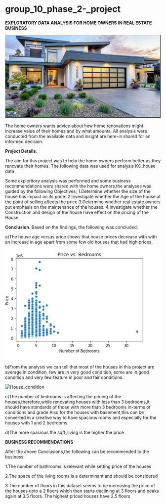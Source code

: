 # group_10_phase_2-_project
**EXPLORATORY DATA ANALYSIS FOR HOME OWNERS IN REAL ESTATE BUSINESS**



![House_picture](https://github.com/SellahNyarotso/group_10_phase_2-_project/blob/master/Capture%206.PNG)





The home owners wants advice about how home renovations might increase value of their homes and by what amounts,
All analysis were conducted from the available data and insight are here-in shared for an informed decision.

**Project Details**.

The aim for this project was to help the home owners perform better as they renovate their homes.
The following data was used for analysis
KC_house data

 Some exploritory analysis was performed and  some business recommendations were shared with the home owners,the analyses was guided by the following Objectives;
1.Determine whether the size of the house has impact on its price.
2.Investigate whether the Age of the house at the point of selling affects the price
3.Determine whether real estate owners put emphasis on the maintenance of the houses.
4.Investigate whether the Construction and design of the house have effect on the pricing of the House.

**Conclusion**.
Based on the findings, the following was concluded;

a)The house age versus price shows that house prices decrease with with an increase in age apart from some few old houses that had high prices.

![House_Age](https://github.com/SellahNyarotso/group_10_phase_2-_project/blob/master/Capture%204.PNG)


b)From the analysis we can tell that most of the houses in this project are average in condition, few are in very good condition, some are in good condition and very few feature in poor and fair conditions.

![House_condition]([https://github.com/SellahNyarotso/group_10_phase_2-_project/blob/master/Capture%203.PNG](https://github.com/SellahNyarotso/group_10_phase_2-_project/blob/master/image9.png))


c)The number of bedrooms is affecting the pricing of the houses,therefore,while renovating houses with less than 3 bedrooms,it should have standards of those with more than 3 bedrooms in-terms of conditions and grade
Also,for the houses with basement,this can be converted in a creative way to have spacious rooms and especially for the houses with 1 and 2 bedrooms.

d)The more spacious the sqft_living is the higher the price

**BUSINESS RECOMMENDATIONS**

After the above Conclusions,the following can be recommended to the business:

1.The number of bathrooms is relevant while setting price of the houses

2.The space of the living rooms is a determinant and should be considered

3.The number of floors in this dataset seems to be increasing the price of the houses upto a 2 floors which then starts declining at 3 floors and peaks again at 3.5 floors.
The highest priced houses have 2.5 floors
